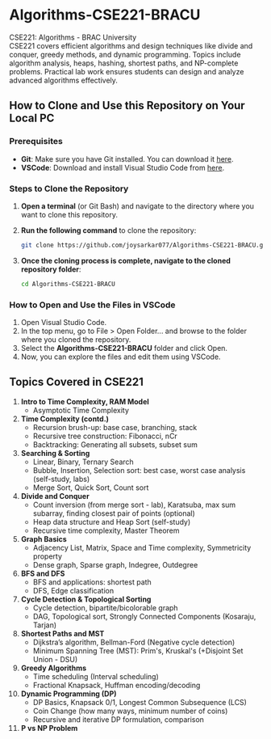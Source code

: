 # Algorithms-CSE221-BRACU

CSE221: Algorithms - BRAC University  
CSE221 covers efficient algorithms and design techniques like divide and conquer, greedy methods, and dynamic programming. Topics include algorithm analysis, heaps, hashing, shortest paths, and NP-complete problems. Practical lab work ensures students can design and analyze advanced algorithms effectively.

## How to Clone and Use this Repository on Your Local PC

### Prerequisites
- **Git**: Make sure you have Git installed. You can download it [here](https://git-scm.com/).
- **VSCode**: Download and install Visual Studio Code from [here](https://code.visualstudio.com/).

### Steps to Clone the Repository

1. **Open a terminal** (or Git Bash) and navigate to the directory where you want to clone this repository.

2. **Run the following command** to clone the repository:
   ```bash
   git clone https://github.com/joysarkar077/Algorithms-CSE221-BRACU.git
3. **Once the cloning process is complete, navigate to the cloned repository folder**:
   ```bash
   cd Algorithms-CSE221-BRACU

### How to Open and Use the Files in VSCode

1. Open Visual Studio Code.
2. In the top menu, go to File > Open Folder... and browse to the folder where you cloned the repository.
3. Select the **Algorithms-CSE221-BRACU** folder and click Open.
4. Now, you can explore the files and edit them using VSCode.

## Topics Covered in CSE221

1. **Intro to Time Complexity, RAM Model**
   - Asymptotic Time Complexity
2. **Time Complexity (contd.)**
   - Recursion brush-up: base case, branching, stack
   - Recursive tree construction: Fibonacci, nCr
   - Backtracking: Generating all subsets, subset sum
3. **Searching & Sorting**
   - Linear, Binary, Ternary Search
   - Bubble, Insertion, Selection sort: best case, worst case analysis (self-study, labs)
   - Merge Sort, Quick Sort, Count sort
4. **Divide and Conquer**
   - Count inversion (from merge sort - lab), Karatsuba, max sum subarray, finding closest pair of points (optional)
   - Heap data structure and Heap Sort (self-study)
   - Recursive time complexity, Master Theorem
5. **Graph Basics**
   - Adjacency List, Matrix, Space and Time complexity, Symmetricity property
   - Dense graph, Sparse graph, Indegree, Outdegree
6. **BFS and DFS**
   - BFS and applications: shortest path
   - DFS, Edge classification
7. **Cycle Detection & Topological Sorting**
   - Cycle detection, bipartite/bicolorable graph
   - DAG, Topological sort, Strongly Connected Components (Kosaraju, Tarjan)
8. **Shortest Paths and MST**
   - Dijkstra’s algorithm, Bellman-Ford (Negative cycle detection)
   - Minimum Spanning Tree (MST): Prim's, Kruskal's (+Disjoint Set Union - DSU)
9. **Greedy Algorithms**
   - Time scheduling (Interval scheduling)
   - Fractional Knapsack, Huffman encoding/decoding
10. **Dynamic Programming (DP)**
    - DP Basics, Knapsack 0/1, Longest Common Subsequence (LCS)
    - Coin Change (how many ways, minimum number of coins)
    - Recursive and iterative DP formulation, comparison
11. **P vs NP Problem**
